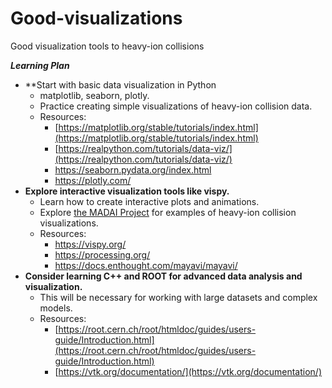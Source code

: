 # Good-visualizations
Good visualization tools to heavy-ion collisions

***Learning Plan***

- **Start with basic data visualization in Python
    - matplotlib, seaborn, plotly. 
    - Practice creating simple visualizations of heavy-ion collision data.
    - Resources:
        - [https://matplotlib.org/stable/tutorials/index.html](https://matplotlib.org/stable/tutorials/index.html)
        - [https://realpython.com/tutorials/data-viz/](https://realpython.com/tutorials/data-viz/)
        - https://seaborn.pydata.org/index.html
        - https://plotly.com/
- **Explore interactive visualization tools like vispy.**
    - Learn how to create interactive plots and animations.
    - Explore [the MADAI Project](https://madai.phy.duke.edu/index.html) for examples of heavy-ion collision visualizations.
    - Resources: 
        - https://vispy.org/
        - https://processing.org/
        - https://docs.enthought.com/mayavi/mayavi/
- **Consider learning C++ and ROOT for advanced data analysis and visualization.**
    - This will be necessary for working with large datasets and complex models.
    - Resources:
        - [https://root.cern.ch/root/htmldoc/guides/users-guide/Introduction.html](https://root.cern.ch/root/htmldoc/guides/users-guide/Introduction.html)
        - [https://vtk.org/documentation/](https://vtk.org/documentation/)
